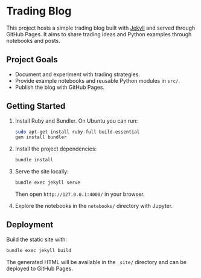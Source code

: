 # Trading Blog

This project hosts a simple trading blog built with [Jekyll](https://jekyllrb.com/) and served through GitHub Pages. It aims to share trading ideas and Python examples through notebooks and posts.

## Project Goals

- Document and experiment with trading strategies.
- Provide example notebooks and reusable Python modules in `src/`.
- Publish the blog with GitHub Pages.

## Getting Started

1. Install Ruby and Bundler. On Ubuntu you can run:

   ```bash
   sudo apt-get install ruby-full build-essential
   gem install bundler
   ```

2. Install the project dependencies:

   ```bash
   bundle install
   ```

3. Serve the site locally:

   ```bash
   bundle exec jekyll serve
   ```

   Then open `http://127.0.0.1:4000/` in your browser.

4. Explore the notebooks in the `notebooks/` directory with Jupyter.

## Deployment

Build the static site with:

```bash
bundle exec jekyll build
```

The generated HTML will be available in the `_site/` directory and can be deployed to GitHub Pages.
